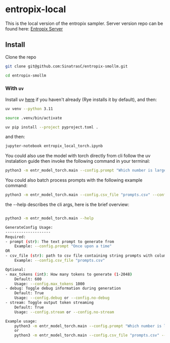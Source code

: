 # entropix-local

This is the local version of the entropix sampler. Server version repo can be found here: [Entropix Server](https://github.com/xjdr-alt/entropix)

## Install

Clone the repo

```sh
git clone git@github.com:SinatrasC/entropix-smollm.git

cd entropix-smollm
```

### With `uv`
Install uv [here](https://docs.astral.sh/uv/getting-started/installation/) if you haven't already (Rye installs it by default), and then:

```sh
uv venv --python 3.11

source .venv/bin/activate

uv pip install --project pyproject.toml .
```

and then:

```sh
jupyter-notebook entropix_local_torch.ipynb 
```

You could also use the model with torch directly from cli
follow the uv instalation guide then invoke the following command in your terminal:

```sh
python3 -m entr_model_torch.main --config.prompt "Which number is larger 9.11 or 9.9? be brief in your response" --config.stream --config.debug
```

You could also batch process prompts with the following example command:
```sh
python3 -m entr_model_torch.main --config.csv_file "prompts.csv" --config.no-stream --config.debug
```

the --help describes the cli args, here is the brief overview:

```sh

python3 -m entr_model_torch.main --help

GenerateConfig Usage:
--------------------
Required:
- prompt (str): The text prompt to generate from
    Example: --config.prompt "Once upon a time"
OR
- csv_file (str): path to csv file containing string prompts with column header 'prompts'
    Example: --config.csv_file "prompts.csv"

Optional:
- max_tokens (int): How many tokens to generate (1-2048)
    Default: 600
    Usage: --config.max_tokens 1000
- debug: Toggle debug information during generation
    Default: True
    Usage: --config.debug or --config.no-debug
- stream: Toggle output token streaming
    Default: True
    Usage: --config.stream or --config.no-stream

Example usage:
    python3 -m entr_model_torch.main --config.prompt "Which number is larger 9.11 or 9.9? be brief in your response" --config.stream --config.debug
    or
    python3 -m entr_model_torch.main --config.csv_file "prompts.csv" --config.no-stream --config.debug
